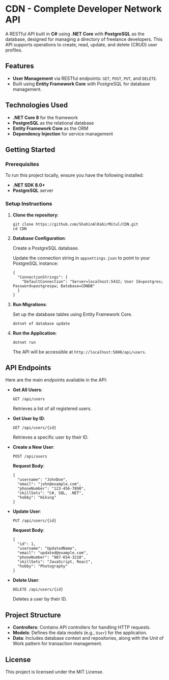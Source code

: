 <h1>CDN - Complete Developer Network API</h1>
<p>
  A RESTful API built in <strong>C#</strong> using <strong>.NET Core</strong> with <strong>PostgreSQL</strong> as the database, designed for managing a directory of freelance developers. This API supports operations to create, read, update, and delete (CRUD) user profiles.
</p>

<h2>Features</h2>
<ul>
  <li><strong>User Management</strong> via RESTful endpoints: <code>GET</code>, <code>POST</code>, <code>PUT</code>, and <code>DELETE</code>.</li>
  <li>Built using <strong>Entity Framework Core</strong> with PostgreSQL for database management.</li>

</ul>

<h2>Technologies Used</h2>
<ul>
  <li><strong>.NET Core 8</strong> for the framework</li>
  <li><strong>PostgreSQL</strong> as the relational database</li>
  <li><strong>Entity Framework Core</strong> as the ORM</li>
  <li><strong>Dependency Injection</strong> for service management</li>
</ul>

<h2>Getting Started</h2>
<h3>Prerequisites</h3>
<p>To run this project locally, ensure you have the following installed:</p>
<ul>
  <li><strong>.NET SDK 8.0+</strong></li>
  <li><strong>PostgreSQL</strong> server</li>
</ul>

<h3>Setup Instructions</h3>
<ol>
  <li><strong>Clone the repository</strong>:
    <pre><code>git clone https://github.com/ShahinAlKabirMitul/CDN.git
cd CDN</code></pre>
  </li>
  <li><strong>Database Configuration</strong>:
    <p>Create a PostgreSQL database.</p>
    <p>Update the connection string in <code>appsettings.json</code> to point to your PostgreSQL instance:</p>
    <pre><code>{
  "ConnectionStrings": {
    "DefaultConnection": "Server=localhost:5432; User Id=postgres; Password=postgrespw; Database=CDNDB"
  }
}</code></pre>
  </li>
  <li><strong>Run Migrations</strong>:
    <p>Set up the database tables using Entity Framework Core.</p>
    <pre><code>dotnet ef database update</code></pre>
  </li>
  <li><strong>Run the Application</strong>:
    <pre><code>dotnet run</code></pre>
    <p>The API will be accessible at <code>http://localhost:5000/api/users</code>.</p>
  </li>
</ol>

<h2>API Endpoints</h2>
<p>Here are the main endpoints available in the API:</p>

<ul>
  <li><strong>Get All Users</strong>:
    <pre><code>GET /api/users</code></pre>
    <p>Retrieves a list of all registered users.</p>
  </li>
  <li><strong>Get User by ID</strong>:
    <pre><code>GET /api/users/{id}</code></pre>
    <p>Retrieves a specific user by their ID.</p>
  </li>
  <li><strong>Create a New User</strong>:
    <pre><code>POST /api/users</code></pre>
    <p><strong>Request Body</strong>:</p>
    <pre><code>{
  "username": "JohnDoe",
  "email": "john@example.com",
  "phoneNumber": "123-456-7890",
  "skillSets": "C#, SQL, .NET",
  "hobby": "Hiking"
}</code></pre>
  </li>
  <li><strong>Update User</strong>:
    <pre><code>PUT /api/users/{id}</code></pre>
    <p><strong>Request Body</strong>:</p>
    <pre><code>{
  "id": 1,
  "username": "UpdatedName",
  "email": "updated@example.com",
  "phoneNumber": "987-654-3210",
  "skillSets": "JavaScript, React",
  "hobby": "Photography"
}</code></pre>
  </li>
  <li><strong>Delete User</strong>:
    <pre><code>DELETE /api/users/{id}</code></pre>
    <p>Deletes a user by their ID.</p>
  </li>
</ul>

<h2>Project Structure</h2>
<ul>
  <li><strong>Controllers</strong>: Contains API controllers for handling HTTP requests.</li>
  <li><strong>Models</strong>: Defines the data models (e.g., <code>User</code>) for the application.</li>
  <li><strong>Data</strong>: Includes database context and repositories, along with the Unit of Work pattern for transaction management.</li>
</ul>



<h2>License</h2>
<p>This project is licensed under the MIT License.</p>
